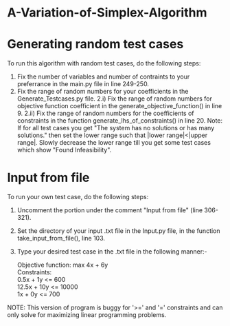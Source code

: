 # A-Variation-of-Simplex-Algorithm

# Generating random test cases

To run this algorithm with random test cases, do the following steps:
1. Fix the number of variables and number of contraints to your preferrance in the main.py file in line 249-250.
2. Fix the range of random numbers for your coefficients in the Generate_Testcases.py file.
	2.i) Fix the range of random numbers for objective function coefficient in the generate_objective_function() in line 9.
	2.ii) Fix the range of random numbers for the coefficients of constraints in the function generate_lhs_of_constraints() in line 20.
	      Note: If for all test cases you get "The system has no solutions or has many solutions." then set the lower range such that |lower range|<|upper range|. Slowly decrease the lower range till you get some test cases which show "Found Infeasibility".

# Input from file

To run your own test case, do the following steps:
1. Uncomment the portion under the comment "Input from file" (line 306-321).
2. Set the directory of your input .txt file in the Input.py file, in the function take_input_from_file(), line 103.
3. Type your desired test case in the .txt file in the following manner:-

	Objective function: max 4x + 6y  
	Constraints:  
	0.5x + 1y <= 600  
	12.5x + 10y <= 10000  
	1x + 0y <= 700   


NOTE: This version of program is buggy for '>=' and '=' constraints and can only solve for maximizing linear programming problems.
